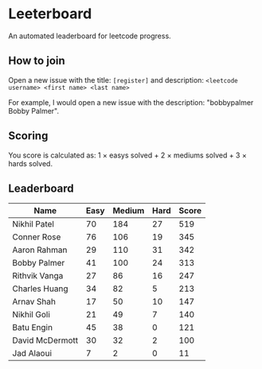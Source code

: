 # Leeterboard

An automated leaderboard for leetcode progress.

## How to join

Open a new issue with the title: `[register]` and description:
`<leetcode username> <first name> <last name>`

For example, I would open a new issue with the description: "bobbypalmer Bobby Palmer".

## Scoring

You score is calculated as:
1 $\times$ easys solved + 2 $\times$ mediums solved + 3 $\times$ hards solved.

## Leaderboard
| Name | Easy | Medium | Hard | Score |
| --- | --- | --- | --- | --- |
| Nikhil Patel | 70 | 184 | 27 | 519 |
| Conner Rose | 76 | 106 | 19 | 345 |
| Aaron Rahman | 29 | 110 | 31 | 342 |
| Bobby Palmer | 41 | 100 | 24 | 313 |
| Rithvik Vanga | 27 | 86 | 16 | 247 |
| Charles Huang | 34 | 82 | 5 | 213 |
| Arnav Shah | 17 | 50 | 10 | 147 |
| Nikhil Goli | 21 | 49 | 7 | 140 |
| Batu Engin | 45 | 38 | 0 | 121 |
| David McDermott | 30 | 32 | 2 | 100 |
| Jad Alaoui | 7 | 2 | 0 | 11 |
